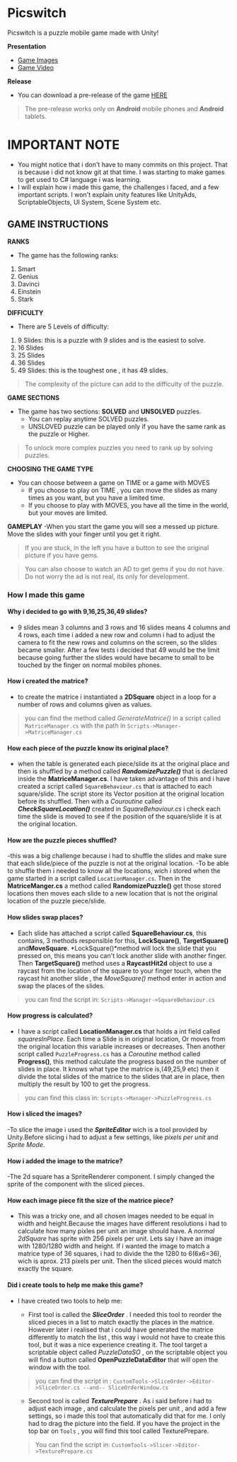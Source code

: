 # Picswitch
Picswitch is a puzzle mobile game made with Unity!

**Presentation**
- [Game Images](https://drive.google.com/drive/folders/1b1Lj_2X-SzWMK-QqQ0xCdeMqVumYIPGG?usp=share_link)
- [Game Video](https://drive.google.com/drive/folders/1OOzeGnc59JWaHpzgugORXHpvevsRmBDZ?usp=share_link)

**Release**
- You can download a pre-release of the game [HERE](https://github.com/drcipri/Picswitch/releases/tag/v1.0-beta)
> The pre-release works only on **Android** mobile phones and **Android** tablets.

# IMPORTANT NOTE
- You might notice that i don't have to many commits on this project. That is because i did not know git at that time. I was starting to make games to
get used to C# language i was learning.
- I will explain how i made this game, the challenges i faced, and a few important scripts. I won't explain unity features like UnityAds, ScriptableObjects,
UI System, Scene System etc.

## GAME INSTRUCTIONS

**RANKS**
- The game has the following ranks:
1. Smart
2. Genius
3. Davinci
4. Einstein
5. Stark

**DIFFICULTY**
- There are 5 Levels of difficulty:
1. 9 Slides: this is a puzzle with 9 slides and is the easiest to solve.
2. 16 Slides
3. 25 Slides
4. 36 Slides
5. 49 Slides: this is the toughest one , it has 49 slides.
> The complexity of the picture can add to the difficulty of the puzzle.

**GAME SECTIONS**
- The game has two sections: **SOLVED** and **UNSOLVED** puzzles.
   - You can replay anytime SOLVED puzzles.
   - UNSLOVED puzzle can be played only if you have the same rank as the puzzle or Higher.
> To unlock more complex puzzles you need to rank up by solving puzzles.

**CHOOSING THE GAME TYPE**
- You can choose between a game on TIME or a game with MOVES
  - If you choose to play on TIME , you can move the slides as many times as you want, but you have a limited time.
  - If you choose to play with MOVES, you have all the time in the world, but your moves are limited.

**GAMEPLAY**
-When you start the game you will see a messed up picture. Move the slides with your finger until you get it right.
> If you are stuck, in the left you have a button to see the original picture if you have gems.

> You can also choose to watch an AD to get gems if you do not have. Do not worry the ad is not real, its only for development.



### How I made this game
#### Why i decided to go with 9,16,25,36,49 slides?
- 9 slides mean 3 columns and 3 rows and 16 slides means 4 columns and 4 rows, each time i added a new row and column i had to adjust the camera to fit the 
new rows and columns on the screen, so the slides became smaller. After a few tests i decided that 49 would be the limit because going further the slides would have
became to small to be touched by the finger on normal mobiles phones.

#### How i created the matrice?
- to create the matrice i instantiated a **2DSquare** object in a loop for a number of rows and columns given as values.
> you can find the method called *GenerateMatrice()* in a script called ```MatriceManager.cs``` with the path in ```Scripts->Manager->MatriceManager.cs```

#### How each piece of the puzzle know its original place?
- when the table is generated each piece/slide its at the original place and then is shuffled by a method called ***RandomizePuzzle()*** that is declared  inside 
the **MatriceManager.cs**. I have taken advantage of this and i have created a script called ```SquareBehaviour.cs``` that is attached to each square/slide. The script 
store its Vector position at the original location before its shuffled. Then with a *Couroutine* called ***CheckSquareLocation()*** created in *SquareBehaviour.cs* i 
check each time the slide is moved to see if the position of the square/slide it is at the original location.

#### How are the puzzle pieces shuffled?
-this was a big challenge because i had to shuffle the slides and make sure that each slide/piece of the puzzle is not at the original location. 
-To be able to shuffle them i needed to know all the locations, wich i stored when the game started in a script called ```LocationManager.cs```. Then in the 
**MatriceManger.cs** a method called **RandomizePuzzle()** get those stored locations then moves each slide to a new location that is not the original location of
the puzzle piece/slide.

#### How slides swap places? 
- Each slide has attached a script called **SquareBehaviour.cs**, this contains, 3 methods responsible for this, **LockSquare()**, **TargetSquare()** and**MoveSquare**.
*LockSquare()*method will lock the slide that you pressed on, this means you can't lock another slide with another finger. Then **TargetSquare()** method uses a
**RaycastHit2d** object to use a raycast from the location of the square to your finger touch, when the raycast hit another slide , the *MoveSquare()* method enter
in action and swap the places of the slides.
> you can find the script in: ```Scripts->Manager->SquareBehaviour.cs```

#### How progress is calculated?
- I have a script called **LocationManager.cs** that holds a int field called *squaresInPlace*. Each time a Slide is in original location, Or moves from the original
location this variable increases or decreases. Then another script called ```PuzzleProgress.cs``` has a *Coroutine* method called **Progress()**, this method 
calculate the progress based on the number of slides in place. It knows what type the matrice is,(49,25,9 etc) then it divide the total slides of the matrice to the
slides that are in place, then multiply the result by 100 to get the progress.
> you can find this class in: ```Scripts->Manager->PuzzleProgress.cs```


#### How i sliced the images?
-To slice the image i used the ***SpriteEditor*** wich is a tool provided by Unity.Before slicing i had to adjust a few settings, like *pixels per unit* and
*Sprite Mode*.

#### How i added the image to the matrice?
-The 2d square has a SpriteRenderer component. I simply changed the sprite of the component with the sliced pieces.

#### How each image piece fit the size of the matrice piece?
- This was a tricky one, and all chosen images needed to be equal in width and height.Because the images have different resolutions i had to calculate how many 
pixles per unit an image should have. A *normal 2dSquare* has sprite with 256 pixels per unit. Lets say i have an image with 1280/1280 width and height. If i wanted
the image to match a matrice type of 36 squares, i had to divide the the 1280 to 6(6x6=36), wich is aprox. 213 pixels per unit. Then the sliced pieces would match
exactly the square.

#### Did i create tools to help me make this game?
- I have created two tools to help me:
  - First tool is called the ***SliceOrder*** . I needed this tool to reorder the sliced pieces in a list to match exactly the places in the matrice. However later 
  i realised that i could have generated the matrice differently to match the list , this way i would not have to create this tool, but it was a nice experience
  creating it. The tool target a scriptable object called *PuzzleDataSO* , on the scriptable object you will find a button called **OpenPuzzleDataEditor** that will
  open the window with the tool.
  > you can find the script in : ```CustomTools->SliceOrder->Editor->SliceOrder.cs --and-- SliceOrderWindow.cs```
 
  - Second tool is called ***TexturePrepare*** . As i said before i had to adjust each image , and calculate the pixels per unit , and add a few settings, so i made
  this tool that automatically did that for me. I only had to drag the picture into the field. If you have the project in the top bar on `Tools` , you will find this
  tool called TexturePrepare.
  > You can find the script in: ```CustomTools->Slicer->Editor->TexturePrepare.cs```
